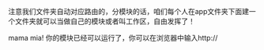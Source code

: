

注意我们文件夹自动对应路由的，分模块的话，咱们每个人在app文件夹下面建一个文件夹就可以当做自己的模块或者叫工作区，自由发挥了！

mama mia! 你的模块已经可以运行了，你可以在浏览器中输入http://
